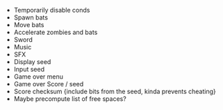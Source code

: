 - Temporarily disable conds
- Spawn bats
- Move bats
- Accelerate zombies and bats
- Sword
- Music
- SFX
- Display seed
- Input seed
- Game over menu
- Game over Score / seed
- Score checksum {include bits from the seed, kinda prevents cheating}
- Maybe precompute list of free spaces?
